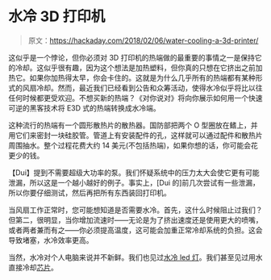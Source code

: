 # 水冷 3D 打印机

> 原文：<https://hackaday.com/2018/02/06/water-cooling-a-3d-printer/>

这似乎是一个悖论，但你必须对 3D 打印机的热端做的最重要的事情之一是保持它的冷却。这似乎很有趣，因为这个想法是加热塑料，但你真的只想在它挤出之前加热它。如果你加热得太早，你会卡住的。这就是为什么几乎所有的热端都有某种形式的风扇冷却。然而，最近我们已经看到公告和众筹活动，使得水冷似乎将比以往任何时候都更受欢迎。不想买新的热端？《对你说对》将向你展示如何用一个快速可逆的黑客技术将 E3D 式的热端转换成水冷端。

这种流行的热端有一个圆形散热片的散热器。国防部把两个 O 型圈放在鳍上，并用它们来密封一块硅胶管。管道上有安装配件的孔，这样就可以通过配件和散热片周围抽水。整个过程花费大约 14 美元(不包括热端)，如果你想的话，你可能会花更少的钱。

【Dui】提到不需要超级大功率的泵。我们怀疑系统中的压力太大会使它更有可能泄漏，所以这是一个越小越好的例子。事实上，[Dui 的]前几次尝试有一些泄漏，所以你要仔细测试，然后再把所有东西装回打印机。

当风扇工作正常时，您可能想知道是否需要水冷。首先，这什么时候阻止过我们？但第二，很明显，当你增加流速时——无论是为了挤出速度还是使用更大的喷嘴，或者两者兼而有之——你必须提高温度，这可能会加重正常冷却系统的负担。这会导致堵塞，水冷效率更高。

当然，水冷对个人电脑来说并不新鲜。我们也见过[水冷 led 灯](https://hackaday.com/2016/09/07/water-cooled-led-light/)。我们甚至见过用水直接冷却[芯片](https://hackaday.com/2015/10/05/georgia-tech-pumps-water-through-silicon-for-chip-cooling/)。